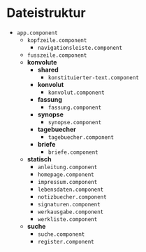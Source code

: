 # Dateistruktur

* `app.component`
  * `kopfzeile.component`
    * `navigationsleiste.component`
  * `fusszeile.component`
  * **konvolute**
    * **shared**
      * `konstituierter-text.component`
    * **konvolut**
      * `konvolut.component`
    * **fassung**
      * `fassung.component`
    * **synopse**
      * `synopse.component`
    * **tagebuecher**
      * `tagebuecher.component`
    * **briefe**
      * `briefe.component`
  * **statisch**
    * `anleitung.component`
    * `homepage.component`
    * `impressum.component`
    * `lebensdaten.component`
    * `notizbuecher.component`
    * `signaturen.component`
    * `werkausgabe.component`
    * `werkliste.component`
  * **suche**
    * `suche.component`
    * `register.component`

